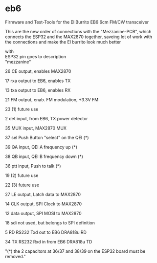 # eb6
Firmware and Test-Tools for the El Burrito EB6 6cm FM/CW transceiver 

This are the new order of connections  with the "Mezzanine-PCB", which
connects the ESP32 and the MAX2870 together, saveing lot of work with the 
connections and make the El burrito look much better

with 			
ESP32 pin	goes to	 description	
"mezzanine"	

26	 CE  	 output, enables MAX2870

17	 rxa 	 output to EB6, enables TX 

13	 txa 	 output to EB6, enables RX

21	 FM  	 output, enab. FM modulation, +3.3V FM	

23	 (1) 	 future use

2	 det 	 input, from EB6, TX power detector 

35	 MUX 	 input, MAX2870 MUX	

37	 sel 	 Push Button "select" on the QEI (*)

39	 QA  	 input, QEI A 	 frequency up (*)

38	 QB  	 input, QEI B 	 frequency down (*)

36	 ptt 	 input, Push to talk (*)

19	 (2) 	 future use

22	 (3) 	 future use

27	 LE  	 output, Latch data to MAX2870	

14	 CLK 	 output, SPI Clock to MAX2870	

12	 data	 output, SPI MOSI to MAX2870

18	 sdi 	 not used, but belongs to SPI definition

5	 RD  	 RS232 Txd out to EB6 DRA818u RD 

34	 TX  	 RS232 Rxd in from EB6 DRA818u TD 	
			
"(*) the 2 capacitors at 36/37 and 38/39 on the ESP32
board must be removed."			
